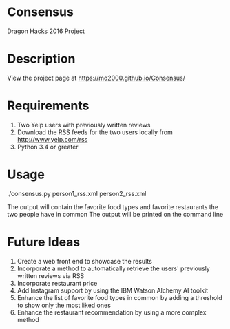 # Consensus
Dragon Hacks 2016 Project

# Description
View the project page at https://mo2000.github.io/Consensus/

# Requirements
1. Two Yelp users with previously written reviews
2. Download the RSS feeds for the two users locally from http://www.yelp.com/rss
3. Python 3.4 or greater

# Usage
./consensus.py person1_rss.xml person2_rss.xml

The output will contain the favorite food types and favorite restaurants the two people have in common
The output will be printed on the command line

# Future Ideas
1. Create a web front end to showcase the results
2. Incorporate a method to automatically retrieve the users' previously written reviews via RSS
3. Incorporate restaurant price
4. Add Instagram support by using the IBM Watson Alchemy AI toolkit
5. Enhance the list of favorite food types in common by adding a threshold to show only the most liked ones
6. Enhance the restaurant recommendation by using a more complex method
